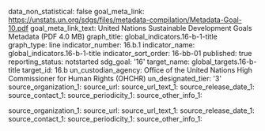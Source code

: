 data_non_statistical: false
goal_meta_link: https://unstats.un.org/sdgs/files/metadata-compilation/Metadata-Goal-10.pdf
goal_meta_link_text: United Nations Sustainable Development Goals Metadata (PDF 4.0
  MB)
graph_title: global_indicators.16-b-1-title
graph_type: line
indicator_number: 16.b.1
indicator_name: global_indicators.16-b-1-title
indicator_sort_order: 16-bb-01
published: true
reporting_status: notstarted
sdg_goal: '16'
target_name: global_targets.16-b-title
target_id: 16.b
un_custodian_agency: Office of the United Nations High Commissioner for Human Rights
  (OHCHR)
un_designated_tier: '3'
source_organization_1: 
source_url: 
source_url_text_1: 
source_release_date_1: 
source_contact_1: 
source_periodicity_1: 
source_other_info_1: 

source_organization_1: 
source_url: 
source_url_text_1: 
source_release_date_1: 
source_contact_1: 
source_periodicity_1: 
source_other_info_1: 
